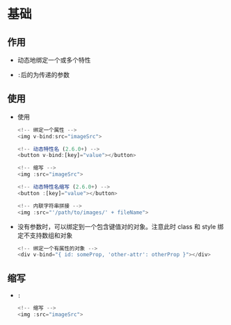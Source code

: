 # 基础

## 作用

- 动态地绑定一个或多个特性

- `:`后的为传递的参数

## 使用

- 使用

    ```js
    <!-- 绑定一个属性 -->
    <img v-bind:src="imageSrc">
    ```

    ```js
    <!-- 动态特性名 (2.6.0+) -->
    <button v-bind:[key]="value"></button>
    ```

    ```js
    <!-- 缩写 -->
    <img :src="imageSrc">
    ```

    ```js
    <!-- 动态特性名缩写 (2.6.0+) -->
    <button :[key]="value"></button>
    ```

    ```js
    <!-- 内联字符串拼接 -->
    <img :src="'/path/to/images/' + fileName">
    ```

- 没有参数时，可以绑定到一个包含键值对的对象。注意此时 class 和 style 绑定不支持数组和对象

    ```js
    <!-- 绑定一个有属性的对象 -->
    <div v-bind="{ id: someProp, 'other-attr': otherProp }"></div>
    ```

## 缩写

- `:`

    ```js
    <!-- 缩写 -->
    <img :src="imageSrc">
    ```
